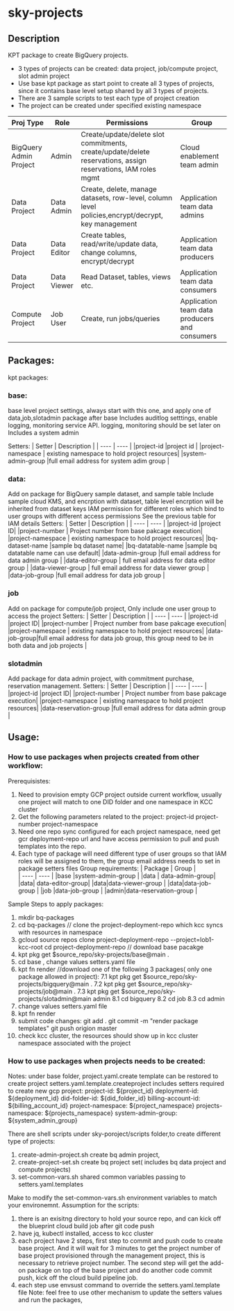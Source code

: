 # sky-projects

## Description
KPT package to create BigQuery projects.

* 3 types of projects can  be created: data project, job/compute project, slot admin project
* Use base kpt package as start point to create all 3 types of projects, since it contains base level setup shared by all 3 types of projects. 
* There are 3 sample scripts to test each type of project creation
* The project can be created under specified existing namespace

| Proj Type     | Role | Permissions | Group |
| ---        |    ----   | ----   | ----   | 
|BigQuery Admin Project  | Admin   |Create/update/delete slot commitments, create/update/delete reservations, assign reservations, IAM roles mgmt |Cloud enablement team admin  | 
|Data Project  | Data Admin |Create, delete, manage datasets, row-level, column level policies,encrypt/decrypt, key management  | Application team data admins   |
|Data Project  |Data Editor  |Create tables, read/write/update data, change columns, encrypt/decrypt  |Application team data producers  |
|Data Project  | Data Viewer   |Read Dataset, tables, views etc.  |Application team data consumers |
|Compute Project  |Job User |Create, run jobs/queries   |Application team data producers and consumers |

## Packages:
kpt packages:
### base: 
base level project settings, always start with this one, and apply one of data,job,slotadmin package after base
Includes auditlog setttings, enable logging, monitoring service API. logging, monitoring should be set later on
Includes a system admin

Setters:
| Setter | Description |
|    ----   | ----   |
|project-id  |project id |
|project-namespace  | existing namespace to hold project resources|
|system-admin-group |full email address for system adim group |
  
### data:
Add on package for BigQuery sample dataset, and sample table
Include sample cloud KMS, and encrption with dataset, table level encrption will be inherited from dataset keys
IAM permission for different roles which bind to user groups with different access permissions
See the previous table for IAM details
Setters:
| Setter | Description |
|    ----   | ----   |
|project-id |project ID|
|project-number | Project number from base pakcage execution|
|project-namespace | existing namespace to hold project resources|
|bq-dataset-name |sample bq dataset name|
|bq-datatable-name |sample bq datatable name can use default|
|data-admin-group |full email address for data admin group |
|data-editor-group | full email address for data editor group |
|data-viewer-group | full email address for data viewer group |
|data-job-group |full email address for data job group |

### job
Add on package for compute/job project, 
Only include one user group to access the project 
Setters:
| Setter | Description |
|    ----   | ----   |
|project-id |project ID|
|project-number | Project number from base pakcage execution|
|project-namespace | existing namespace to hold project resources|
|data-job-group|full email address for data job group, this group need to be in both data and job projects |
### slotadmin
Add package for data admin project, with commitment purchase, reservation management. 
Setters:
| Setter | Description |
|    ----   | ----   |
|project-id |project ID|
|project-number | Project number from base pakcage execution|
|project-namespace | existing namespace to hold project resources|
|data-reservation-group |full email address for data admin group |

## Usage:
### How to use packages when projects created from other workflow:
Prerequisistes:
1. Need to provision empty GCP project outside current workflow, usually one project will match to one DID folder and one namespace in KCC cluster
2. Get the following parameters related to the project:
    project-id
    project-number
    project-namespace 
3. Need one repo sync configured for each project namespace, need get gcr deployment-repo url and have access permission to pull and push templates into the repo. 
4. Each type of package will need different type of user groups so that IAM roles will be assigned to them, the group email address needs to set in package setters files
Group requirements: 
| Package | Group |  
|    ----   | ----   |
|base |system-admin-group |
|data | data-admin-group|
|data| data-editor-group|
|data|data-viewer-group |
|data|data-job-group |
|job |data-job-group |
|admin|data-reservation-group |


Sample Steps to apply packages:
1. mkdir bq-packages
2. cd bq-packages
// clone the project-deployment-repo which kcc syncs with resources in namespace
3. gcloud source repos clone project-deployment-repo --project=lob1-kcc-root
cd project-deployment-repo
// download base pacakge
4. kpt pkg get $source_repo/sky-projects/base@main .
5. cd base , change values setters.yaml file
6. kpt fn render
//download one of the following 3 packages( only one package allowed in project):
7.1 kpt pkg get $source_repo/sky-projects/bigquery@main .
7.2 kpt pkg get $source_repo/sky-projects/job@main .
7.3 kpt pkg get $source_repo/sky-projects/slotadmin@main admin
8.1 cd bigquery 
8.2 cd job
8.3 cd admin
9. change values setters.yaml file
10. kpt fn render
11.  submit code changes: 
 git add .
 git commit -m "render package templates"
 git push origion master
12. check kcc cluster, the resources should show up in kcc cluster namespace associated with the project


### How to use packages when projects needs to be created:
Notes:
under base folder, 
project.yaml.create template can be restored to create project
setters.yaml.template.createproject includes setters required to create new gcp project:
   project-id: ${project_id}
   deployment-id: ${deployment_id}
   did-folder-id: ${did_folder_id}
   billing-account-id: ${billing_account_id}
   project-namespace: ${project_namespace}
   projects-namespace: ${projects_namespace}
   system-admin-group: ${system_admin_group}

There are shell scripts under sky-poroject/scripts folder,to create different type of projects: 
1. create-admin-project.sh  create bq admin project, 
2. create-project-set.sh  create bq project set( includes bq data project and compute projects)
3. set-common-vars.sh  shared common variables passing to setters.yaml.templates

Make to modify the set-common-vars.sh environment variables to match your environemnt. 
Assumption for the scripts:
1. there is an exisitng directory to hold your source repo, and can kick off the blueprint cloud build job after git code push
2. have jq, kubectl installed, access to kcc cluster
3. each project have 2 steps, first step to commit and push code to create base project. And it will wait for 3 minutes to get the project number of base project provisioned through the management project, this is necessary to retrieve project number. The second step will get the add-on package on top of the base project and do another code commit push, kick off the cloud build pipeline job. 
5. each step use envsust command to override the setters.yaml.template file
Note: feel free to use other mechanism to update the setters values and run the packages,  










